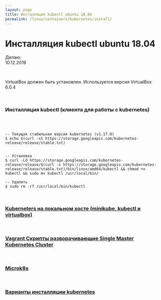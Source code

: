 ```yaml
---
layout: page
title: Инсталляция kubectl ubuntu 18.04
permalink: /linux/containers/kubernetes/install/
---
```


# Инсталляция kubectl ubuntu 18.04

Делаю:  
10.12.2019

<br/>

VirtualBox должен быть установлен. Используется версия VirtualBox 6.0.4

<br/>

### Инсталляция kubectl (клиента для работы с kubernetes)

<br/>

```shell

-- Текущая стабильная версия kubernetes (v1.17.0)
$ echo $(curl -sS https://storage.googleapis.com/kubernetes-release/release/stable.txt)


-- Установка
$ curl -LO https://storage.googleapis.com/kubernetes-release/release/$(curl -s https://storage.googleapis.com/kubernetes-release/release/stable.txt)/bin/linux/amd64/kubectl && chmod +x kubectl && sudo mv kubectl /usr/local/bin/

-- Удалить
$ sudo rm -rf /usr/local/bin/kubectl

```

<br/>

### [Kuberneters на локальном хосте (minikube, kubectl и virtualbox)](/linux/containers/kubernetes/minikube/)

<br/>

### [Vagrant Скрипты разворачивающие Single Master Kubernetes Cluster](/linux/containers/kubernetes/kubeadm/prepared-cluster/)

<br/>

### [Microk8s](/linux/containers/kubernetes/microk8s/)

<br/>

### [Варианты инсталляции kubernetes](/linux/containers/kubernetes/install-types/)
